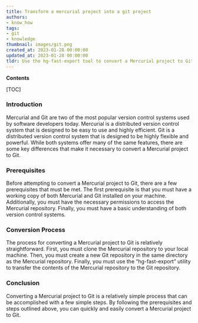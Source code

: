 ```yaml
---
title: Transform a mercurial project into a git project
authors:
- know_how
tags:
- git
- knowledge
thumbnail: images/git.png
created_at: 2023-01-28 00:00:00
updated_at: 2023-01-28 00:00:00
tldr: Use the hg-fast-export tool to convert a Mercurial project to Git.
---
```


**Contents**

[TOC]

### Introduction

Mercurial and Git are two of the most popular version control systems used by software developers today. Mercurial is a distributed version control system that is designed to be easy to use and highly efficient. Git is a distributed version control system that is designed to be highly flexible and powerful. While both systems offer many of the same features, there are some key differences that make it necessary to convert a Mercurial project to Git.

### Prerequisites

Before attempting to convert a Mercurial project to Git, there are a few prerequisites that must be met. The first prerequisite is that you must have a working copy of both Mercurial and Git installed on your machine. Additionally, you must have the necessary permissions to access the Mercurial repository. Finally, you must have a basic understanding of both version control systems.

### Conversion Process

The process for converting a Mercurial project to Git is relatively straightforward. First, you must clone the Mercurial repository to your local machine. Then, you must create a new Git repository in the same directory as the Mercurial repository. Finally, you must use the “hg-fast-export” utility to transfer the contents of the Mercurial repository to the Git repository.

### Conclusion

Converting a Mercurial project to Git is a relatively simple process that can be accomplished with a few simple steps. By following the prerequisites and steps outlined above, you can quickly and easily convert a Mercurial project to Git.
